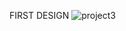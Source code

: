 
FIRST DESIGN
![project3](https://user-images.githubusercontent.com/58092596/99809983-60193500-2b43-11eb-9fcf-af0f38b5437f.png)

